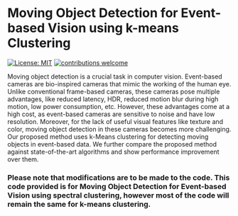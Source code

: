 # Moving Object Detection for Event-based Vision using k-means Clustering

[![License: MIT](https://img.shields.io/badge/License-MIT-yellow.svg)](https://opensource.org/licenses/MIT)
[![contributions welcome](https://img.shields.io/badge/contributions-welcome-brightgreen.svg?style=flat)](https://github.com/dwyl/esta/issues)



Moving object detection is a crucial task in computer vision. Event-based cameras are bio-inspired cameras that mimic the working of the human eye. Unlike conventional frame-based cameras, these cameras pose multiple advantages, like reduced latency, HDR, reduced motion blur during high motion, low power consumption, etc. However, these advantages come at a high cost, as event-based cameras are sensitive to noise and have low resolution. Moreover, for the lack of useful visual features like texture and color, moving object detection in these cameras becomes more challenging. Our proposed method uses k-Means clustering for detecting moving objects in event-based data. We further compare the proposed method against state-of-the-art algorithms and show performance improvement over them.

### Please note that modifications are to be made to the code. This code provided is for Moving Object Detection for Event-based Vision using spectral clustering, however most of the code will remain the same for k-means clustering.





